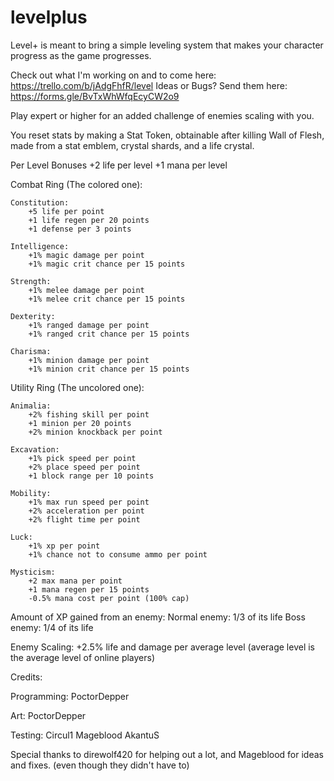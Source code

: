 # levelplus

Level+ is meant to bring a simple leveling system that makes your character progress as the game progresses.

Check out what I'm working on and to come here: https://trello.com/b/jAdgFhfR/level
Ideas or Bugs? Send them here: https://forms.gle/BvTxWhWfqEcyCW2o9

Play expert or higher for an added challenge of enemies scaling with you.

You reset stats by making a Stat Token, obtainable after killing Wall of Flesh, made from a stat emblem, crystal shards, and a life crystal.

Per Level Bonuses
	+2 life per level
	+1 mana per level

Combat Ring (The colored one):

	Constitution:
		+5 life per point
		+1 life regen per 20 points
		+1 defense per 3 points

	Intelligence:
		+1% magic damage per point
		+1% magic crit chance per 15 points

	Strength:
		+1% melee damage per point
		+1% melee crit chance per 15 points

	Dexterity:
		+1% ranged damage per point
		+1% ranged crit chance per 15 points

	Charisma:
		+1% minion damage per point
		+1% minion crit chance per 15 points
	
Utility Ring (The uncolored one):

	Animalia:
		+2% fishing skill per point
		+1 minion per 20 points
		+2% minion knockback per point

	Excavation:
		+1% pick speed per point
		+2% place speed per point
		+1 block range per 10 points

	Mobility:
		+1% max run speed per point
		+2% acceleration per point
		+2% flight time per point

	Luck:
		+1% xp per point
		+1% chance not to consume ammo per point

	Mysticism:
		+2 max mana per point
		+1 mana regen per 15 points
		-0.5% mana cost per point (100% cap)

Amount of XP gained from an enemy:
Normal enemy: 1/3 of its life
Boss enemy: 1/4 of its life

Enemy Scaling:
+2.5% life and damage per average level (average level is the average level of online players)


Credits:

Programming:
	PoctorDepper

Art:
	PoctorDepper

Testing:
	Circul1
	Mageblood
	AkantuS

Special thanks to direwolf420 for helping out a lot, and Mageblood for ideas and fixes. (even though they didn't have to)